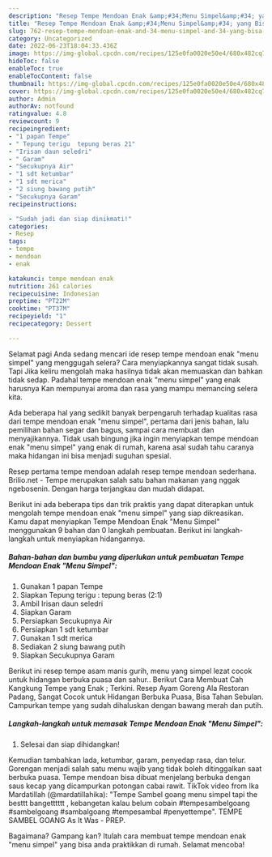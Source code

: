```yaml
---
description: "Resep Tempe Mendoan Enak &amp;#34;Menu Simpel&amp;#34; yang Bisa Manjain Lidah, Buat Buka Puasa Enak"
title: "Resep Tempe Mendoan Enak &amp;#34;Menu Simpel&amp;#34; yang Bisa Manjain Lidah, Buat Buka Puasa Enak"
slug: 762-resep-tempe-mendoan-enak-and-34-menu-simpel-and-34-yang-bisa-manjain-lidah-buat-buka-puasa-enak
category: Uncategorized
date: 2022-06-23T18:04:33.436Z
image: https://img-global.cpcdn.com/recipes/125e0fa0020e50e4/680x482cq70/tempe-mendoan-enak-menu-simpel-foto-resep-utama.jpg
hideToc: false
enableToc: true
enableTocContent: false
thumbnail: https://img-global.cpcdn.com/recipes/125e0fa0020e50e4/680x482cq70/tempe-mendoan-enak-menu-simpel-foto-resep-utama.jpg
cover: https://img-global.cpcdn.com/recipes/125e0fa0020e50e4/680x482cq70/tempe-mendoan-enak-menu-simpel-foto-resep-utama.jpg
author: Admin
authorAv: notfound
ratingvalue: 4.8
reviewcount: 9
recipeingredient:
- "1 papan Tempe"
- " Tepung terigu  tepung beras 21"
- "Irisan daun seledri"
- " Garam"
- "Secukupnya Air"
- "1 sdt ketumbar"
- "1 sdt merica"
- "2 siung bawang putih"
- "Secukupnya Garam"
recipeinstructions:

- "Sudah jadi dan siap dinikmati!"
categories:
- Resep
tags:
- tempe
- mendoan
- enak

katakunci: tempe mendoan enak 
nutrition: 261 calories
recipecuisine: Indonesian
preptime: "PT22M"
cooktime: "PT37M"
recipeyield: "1"
recipecategory: Dessert

---
```



Selamat pagi Anda sedang mencari ide resep tempe mendoan enak &#34;menu simpel&#34; yang menggugah selera? Cara menyiapkannya sangat tidak susah. Tapi Jika keliru mengolah maka hasilnya tidak akan memuaskan dan bahkan tidak sedap. Padahal tempe mendoan enak &#34;menu simpel&#34; yang enak harusnya Kan mempunyai aroma dan rasa yang mampu memancing selera kita.


Ada beberapa hal yang sedikit banyak berpengaruh terhadap kualitas rasa dari tempe mendoan enak &#34;menu simpel&#34;, pertama dari jenis bahan, lalu pemilihan bahan segar dan bagus, sampai cara membuat dan menyajikannya. Tidak usah bingung jika ingin menyiapkan tempe mendoan enak &#34;menu simpel&#34; yang enak di rumah, karena asal sudah tahu caranya maka hidangan ini bisa menjadi suguhan spesial.

Resep pertama tempe mendoan adalah resep tempe mendoan sederhana. Brilio.net - Tempe merupakan salah satu bahan makanan yang nggak ngebosenin. Dengan harga terjangkau dan mudah didapat.


Berikut ini ada beberapa tips dan trik praktis yang dapat diterapkan untuk mengolah tempe mendoan enak &#34;menu simpel&#34; yang siap dikreasikan. Kamu dapat menyiapkan Tempe Mendoan Enak &#34;Menu Simpel&#34; menggunakan 9 bahan dan 0 langkah pembuatan. Berikut ini langkah-langkah untuk menyiapkan hidangannya.

<!--inarticleads1-->

##### Bahan-bahan dan bumbu yang diperlukan untuk pembuatan Tempe Mendoan Enak &#34;Menu Simpel&#34;:

1. Gunakan 1 papan Tempe
1. Siapkan  Tepung terigu : tepung beras (2:1)
1. Ambil Irisan daun seledri
1. Siapkan  Garam
1. Persiapkan Secukupnya Air
1. Persiapkan 1 sdt ketumbar
1. Gunakan 1 sdt merica
1. Sediakan 2 siung bawang putih
1. Siapkan Secukupnya Garam


Berikut ini resep tempe asam manis gurih, menu yang simpel lezat cocok untuk hidangan berbuka puasa dan sahur.. Berikut Cara Membuat Cah Kangkung Tempe yang Enak ; Terkini. Resep Ayam Goreng Ala Restoran Padang, Sangat Cocok untuk Hidangan Berbuka Puasa, Bisa Tahan Sebulan. Campurkan tempe yang sudah dihaluskan dengan bawang merah dan putih. 

<!--inarticleads2-->

##### Langkah-langkah untuk memasak Tempe Mendoan Enak &#34;Menu Simpel&#34;:


1. Selesai dan siap dihidangkan!

Kemudian tambahkan lada, ketumbar, garam, penyedap rasa, dan telur. Gorengan menjadi salah satu menu wajib yang tidak boleh ditinggalkan saat berbuka puasa. Tempe mendoan bisa dibuat menjelang berbuka dengan saus kecap yang dicampurkan potongan cabai rawit. TikTok video from Ika Mardatillah (@mardatillahika): &#34;Tempe Sambel goang menu simpel tapi the besttt bangetttttt , kebangetan kalau belum cobain #tempesambelgoang #sambelgoang #sambalgoang #tempesambal #penyettempe&#34;. TEMPE SAMBEL GOANG As It Was - PREP. 

Bagaimana? Gampang kan? Itulah cara membuat tempe mendoan enak &#34;menu simpel&#34; yang bisa anda praktikkan di rumah. Selamat mencoba!
